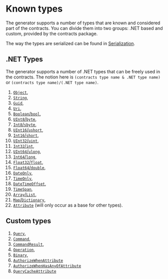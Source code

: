# Known types

The generator supports a number of types that are known and considered part of the contracts. You can divide them into
two groups: .NET based and custom, provided by the contracts package.

The way the types are serialized can be found in [Serialization](./serialization.md).

## .NET Types

The generator supports a number of .NET types that can be freely used in the contracts. The notion here is
`(contracts type name & .NET type name)` or `(contracts type name)/(.NET type name)`.

1. [`Object`](https://docs.microsoft.com/en-us/dotnet/api/system.object),
2. [`String`](https://docs.microsoft.com/en-us/dotnet/api/system.string),
3. [`Guid`](https://docs.microsoft.com/en-us/dotnet/api/system.guid),
4. [`Uri`](https://docs.microsoft.com/en-us/dotnet/api/system.uri),
5. [`Boolean`/`bool`](https://docs.microsoft.com/en-us/dotnet/api/system.boolean),
6. [`UInt8`/`byte`](https://docs.microsoft.com/en-us/dotnet/api/system.byte),
7. [`Int8`/`sbyte`](https://docs.microsoft.com/en-us/dotnet/api/system.sbyte),
8. [`UInt16`/`ushort`](https://docs.microsoft.com/en-us/dotnet/api/system.uint16),
9. [`Int16`/`short`](https://docs.microsoft.com/en-us/dotnet/api/system.int16),
10. [`UInt32`/`uint`](https://docs.microsoft.com/en-us/dotnet/api/system.uint32),
11. [`Int32`/`int`](https://docs.microsoft.com/en-us/dotnet/api/system.int32),
12. [`UInt64`/`ulong`](https://docs.microsoft.com/en-us/dotnet/api/system.uint64),
13. [`Int64`/`long`](https://docs.microsoft.com/en-us/dotnet/api/system.int64),
14. [`Float32`/`float`](https://docs.microsoft.com/en-us/dotnet/api/system.single),
15. [`Float64`/`double`](https://docs.microsoft.com/en-us/dotnet/api/system.double),
16. [`DateOnly`](https://docs.microsoft.com/en-us/dotnet/api/system.dateonly),
17. [`TimeOnly`](https://docs.microsoft.com/en-us/dotnet/api/system.timeonly),
18. [`DateTimeOffset`](https://docs.microsoft.com/en-us/dotnet/api/system.datetimeoffset),
19. [`TimeSpan`](https://docs.microsoft.com/en-us/dotnet/api/system.timespan),
20. [`Array`/`List`](https://docs.microsoft.com/en-us/dotnet/api/system.collections.generic.list-1),
21. [`Map`/`Dictionary`](https://docs.microsoft.com/en-us/dotnet/api/system.collections.generic.dictionary-2),
22. [`Attribute`](https://docs.microsoft.com/en-us/dotnet/api/system.attribute) (will only occur as a base for other types).

## Custom types

1. [`Query`](../src/LeanCode.Contracts/IQuery.cs),
2. [`Command`](../src/LeanCode.Contracts/ICommand.cs),
3. [`CommandResult`](../src/LeanCode.Contracts/CommandResult.cs),
4. [`Operation`](../src/LeanCode.Contracts/IOperation.cs),
5. [`Binary`](../src/LeanCode.Contracts/Binary.cs),
6. [`AuthorizeWhenAttribute`](../src/LeanCode.Contracts/Security/AuthorizeWhenAttribute.cs)
7. [`AuthorizeWhenHasAnyOfAttribute`](../src/LeanCode.Contracts/Security/AuthorizeWhenHasAnyOfAttribute.cs)
8. [`QueryCacheAttribute`](../src/LeanCode.Contracts/QueryCacheAttribute.cs)
